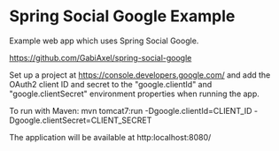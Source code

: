 Spring Social Google Example
============================
Example web app which uses Spring Social Google. 

https://github.com/GabiAxel/spring-social-google

Set up a project at https://console.developers.google.com/ and add the 
OAuth2 client ID and secret to the "google.clientId" and "google.clientSecret"
environment properties when running the app.

To run with Maven:
mvn tomcat7:run -Dgoogle.clientId=CLIENT_ID -Dgoogle.clientSecret=CLIENT_SECRET

The application will be available at http:localhost:8080/